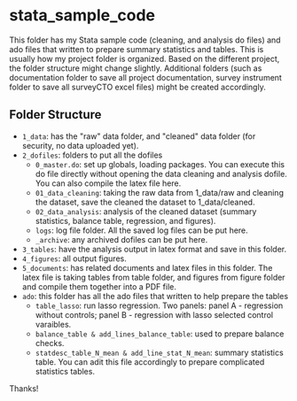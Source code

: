 # stata_sample_code

This folder has my Stata sample code (cleaning, and analysis do files) and ado files that written to prepare summary statistics and tables. This is usually how my project folder is organized. 
Based on the different project, the folder structure might change slightly. Additional folders (such as documentation folder to save all project documentation, survey instrument folder to save all 
surveyCTO excel files) might be created accordingly.


## Folder Structure

- `1_data`: has the "raw" data folder, and "cleaned" data folder (for security, no data uploaded yet).
- `2_dofiles`: folders to put all the dofiles
  - `0_master.do`: set up globals, loading packages. You can execute this do file directly without opening the data cleaning and analysis dofile. You can also compile the latex file here. 
  - `01_data_cleaning`: taking the raw data from 1_data/raw and cleaning the dataset, save the cleaned the dataset to 1_data/cleaned.
  - `02_data_analysis`: analysis of the cleaned dataset (summary statistics, balance table, regression, and figures).
  - `logs`: log file folder. All the saved log files can be put here.
  - `_archive`: any archived dofiles can be put here.
- `3_tables`: have the analysis output in latex format and save in this folder.
- `4_figures`: all output figures.
- `5_documents`: has related documents and latex files in this folder. The latex file is taking tables from table folder, and figures from figure folder and compile them together into a PDF file.
- `ado`: this folder has all the ado files that written to help prepare the tables
  - `table_lasso`: run lasso regression. Two panels: panel A - regression without controls; panel B - regression with lasso selected control varaibles. 
  - `balance_table & add_lines_balance_table`: used to prepare balance checks. 
  - `statdesc_table_N_mean & add_line_stat_N_mean`: summary statistics table. You can adit this file accordingly to prepare complicated statistics tables.
  
Thanks!
